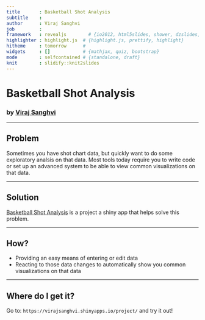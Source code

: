 ```yaml
---
title       : Basketball Shot Analysis
subtitle    : 
author      : Viraj Sanghvi
job         : 
framework   : revealjs        # {io2012, html5slides, shower, dzslides, ...}
highlighter : highlight.js  # {highlight.js, prettify, highlight}
hitheme     : tomorrow      # 
widgets     : []            # {mathjax, quiz, bootstrap}
mode        : selfcontained # {standalone, draft}
knit        : slidify::knit2slides
---
```


# Basketball Shot Analysis

### by [Viraj Sanghvi](https://github.com/virajsanghvi)

---

## Problem

Sometimes you have shot chart data, but quickly want to do some exploratory analsis on that data. Most tools today require you to write code or set up an advanced system to be able to view common visualizations on that data.

---

## Solution

[Basketball Shot Analysis](https://virajsanghvi.shinyapps.io/project/) is a project a shiny app that helps solve this problem.

---

## How?

- Providing an easy means of entering or edit data
- Reacting to those data changes to automatically show you common visualizations on that data

---

## Where do I get it?

Go to:  ```https://virajsanghvi.shinyapps.io/project/``` and try it out!



